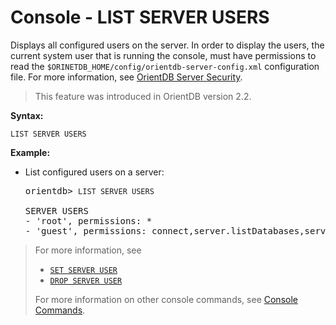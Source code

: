 # Console - LIST SERVER USERS

Displays all configured users on the server.  In order to display the users, the current system user that is running the console, must have permissions to read the `$ORINETDB_HOME/config/orientdb-server-config.xml` configuration file.  For more information, see [OrientDB Server Security](Security.md#orientdb-server-security).

>This feature was introduced in OrientDB version 2.2.

**Syntax:**

```
LIST SERVER USERS
```

**Example:**

- List configured users on a server:

  <pre>
  orientdb> <code class="lang-sql userinput">LIST SERVER USERS</code>

  SERVER USERS
  - 'root', permissions: *
  - 'guest', permissions: connect,server.listDatabases,server.dblist
  </pre>

>For more information, see
>- [`SET SERVER USER`](Console-Command-Set-Server-User.md)
>- [`DROP SERVER USER`](Console-Command-Drop-Server-User.md)
>
> For more information on other console commands, see [Console Commands](Console-Commands.md).

